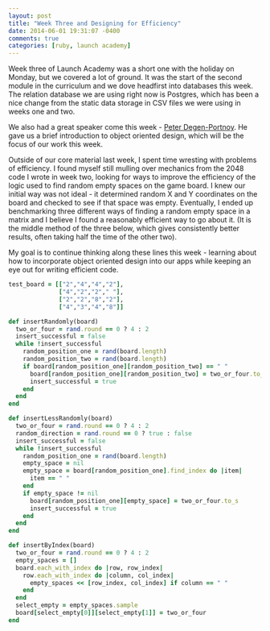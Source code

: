 ```yaml
---
layout: post
title: "Week Three and Designing for Efficiency"
date: 2014-06-01 19:31:07 -0400
comments: true
categories: [ruby, launch academy]
---
```

Week three of Launch Academy was a short one with the holiday on Monday, but we covered a lot of ground. It was the start of the second module in the curriculum and we dove headfirst into databases this week. The relation database we are using right now is Postgres, which has been a nice change from the static data storage in CSV files we were using in weeks one and two. 

We also had a great speaker come this week - [Peter Degen-Portnoy](https://twitter.com/PDegenPortnoy). He gave us a brief introduction to object oriented design, which will be the focus of our work this week. 

Outside of our core material last week, I spent time wresting with problems of efficiency. I found myself still mulling over mechanics from the 2048 code I wrote in week two, looking for ways to improve the efficiency of the logic used to find random empty spaces on the game board. I knew our initial way was not ideal - it determined random X and Y coordinates on the board and checked to see if that space was empty. Eventually, I ended up benchmarking three different ways of finding a random empty space in a matrix and I believe I found a reasonably efficient way to go about it. (It is the middle method of the three below, which gives consistently better results, often taking half the time of the other two).

My goal is to continue thinking along these lines this week - learning about how to incorporate object oriented design into our apps while keeping an eye out for writing efficient code. 

``` ruby
test_board = [["2","4","4","2"],
              ["4","2","2"," "],
              ["2","2","8","2"],
              ["4","3","4","8"]]

def insertRandomly(board)
  two_or_four = rand.round == 0 ? 4 : 2
  insert_successful = false
  while !insert_successful
    random_position_one = rand(board.length)
    random_position_two = rand(board.length)
    if board[random_position_one][random_position_two] == " "
      board[random_position_one][random_position_two] = two_or_four.to_s
      insert_successful = true
    end
  end
end

def insertLessRandomly(board)
  two_or_four = rand.round == 0 ? 4 : 2
  random_direction = rand.round == 0 ? true : false
  insert_successful = false
  while !insert_successful
    random_position_one = rand(board.length)
    empty_space = nil
    empty_space = board[random_position_one].find_index do |item|
      item == " "
    end
    if empty_space != nil
      board[random_position_one][empty_space] = two_or_four.to_s
      insert_successful = true
    end
  end
end

def insertByIndex(board)
  two_or_four = rand.round == 0 ? 4 : 2
  empty_spaces = []
  board.each_with_index do |row, row_index|
    row.each_with_index do |column, col_index|
      empty_spaces << [row_index, col_index] if column == " "
    end
  end
  select_empty = empty_spaces.sample
  board[select_empty[0]][select_empty[1]] = two_or_four
end
```
